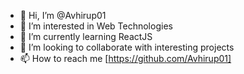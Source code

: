 - 👋 Hi, I’m @Avhirup01
- 👀 I’m interested in Web Technologies
- 🌱 I’m currently learning ReactJS
- 💞️ I’m looking to collaborate with interesting projects
- 📫 How to reach me [https://github.com/Avhirup01]

<!---
Avhirup01/Avhirup01 is a ✨ special ✨ repository because its `README.md` (this file) appears on your GitHub profile.
You can click the Preview link to take a look at your changes.
--->
